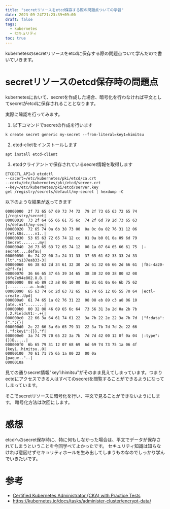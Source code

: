 ```yaml
---
title: "secretリソースをetcd保存する際の問題点ついての学習"
date: 2023-09-24T21:23:39+09:00
draft: false
tags:
  - kubernetes
  - セキュリティ
toc: true
---
```

kubernetesのsecretリソースをetcdに保存する際の問題点ついて学んだので書いていきます。
<!--more-->
# secretリソースのetcd保存時の問題点
kubernetesにおいて、secretを作成した場合、暗号化を行わなければ平文としてsecretがetcdに保存されることとなります。

実際に確認を行ってみます。
1. 以下コマンドでsecretの作成を行います

```
k create secret generic my-secret --from-literal=key1=himitsu
```

2. etcd-clietをインストールします
```
apt install etcd-client
```

3. etcdクライアントで保存されているsecret情報を取得します
```
ETCDCTL_API=3 etcdctl    
--cacert=/etc/kubernetes/pki/etcd/ca.crt      
--cert=/etc/kubernetes/pki/etcd/server.crt    
--key=/etc/kubernetes/pki/etcd/server.key     
get /registry/secrets/default/my-secret | hexdump -C
```

以下のような結果が返ってきます
```
00000000  2f 72 65 67 69 73 74 72  79 2f 73 65 63 72 65 74  |/registry/secret|
00000010  73 2f 64 65 66 61 75 6c  74 2f 6d 79 2d 73 65 63  |s/default/my-sec|
00000020  72 65 74 0a 6b 38 73 00  0a 0c 0a 02 76 31 12 06  |ret.k8s.....v1..|
00000030  53 65 63 72 65 74 12 cc  01 0a b0 01 0a 09 6d 79  |Secret........my|
00000040  2d 73 65 63 72 65 74 12  00 1a 07 64 65 66 61 75  |-secret....defau|
00000050  6c 74 22 00 2a 24 31 33  37 65 61 62 33 33 2d 33  |lt".*$137eab33-3|
00000060  66 38 63 2d 34 61 32 30  2d 61 32 66 66 2d 66 61  |f8c-4a20-a2ff-fa|
00000070  36 66 65 37 65 39 34 65  38 30 32 00 38 00 42 08  |6fe7e94e802.8.B.|
00000080  08 eb 89 c3 a8 06 10 00  8a 01 61 0a 0e 6b 75 62  |..........a..kub|
00000090  65 63 74 6c 2d 63 72 65  61 74 65 12 06 55 70 64  |ectl-create..Upd|
000000a0  61 74 65 1a 02 76 31 22  08 08 eb 89 c3 a8 06 10  |ate..v1"........|
000000b0  00 32 08 46 69 65 6c 64  73 56 31 3a 2d 0a 2b 7b  |.2.FieldsV1:-.+{|
000000c0  22 66 3a 64 61 74 61 22  3a 7b 22 2e 22 3a 7b 7d  |"f:data":{".":{}|
000000d0  2c 22 66 3a 6b 65 79 31  22 3a 7b 7d 7d 2c 22 66  |,"f:key1":{}},"f|
000000e0  3a 74 79 70 65 22 3a 7b  7d 7d 42 00 12 0f 0a 04  |:type":{}}B.....|
000000f0  6b 65 79 31 12 07 68 69  6d 69 74 73 75 1a 06 4f  |key1..himitsu..O|
00000100  70 61 71 75 65 1a 00 22  00 0a                    |paque.."..|
0000010a
```

見ての通りsecret情報"key1:himitsu"がそのまま見えてしまっています。つまりectdにアクセスできる人はすべてのsecretを閲覧することができるようになってしまっています。

そこでsecretリソースに暗号化を行い、平文で見ることができないようにします。
暗号化方法は次回にします。

# 感想
etcdへのsecret保存時に、特に何もしなかった場合は、平文でデータが保存されてしまうということを今回学べてよかったです。
セキュリティ知識は知らなければ意図せずセキュリティホールを生み出してしまうものなのでしっかり学んでいきたいです。

# 参考
- [Certified Kubernetes Administrator (CKA) with Practice Tests
](https://www.udemy.com/share/101Xtg3@9kgL1M3PCKMcvnTyg1Vo19DMBpX5_DsqiXDVRmAUf1p_ua0LuMnQjGwJILDpwIzQow==/)
- https://kubernetes.io/docs/tasks/administer-cluster/encrypt-data/
